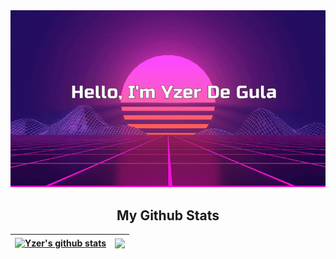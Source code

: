 <div style = "text-align: center;">
  <img width=100% height=75% alt="Banner" src="images/banner.gif">
</div>

<h2 align="center">
  My Github Stats
</h2>

| <a href="https://github.com/anuraghazra/github-readme-stats"><img align="center" height=200px src="https://github-readme-stats.vercel.app/api?username=YzerD&show_icons=true&include_all_commits=true&theme=synthwave&hide_border=true&rank_icon=github" alt="Yzer's github stats" /></a> | <a href="https://github.com/anuraghazra/github-readme-stats"><img align="center" height=200px src="https://github-readme-stats.vercel.app/api/top-langs/?username=YzerD&layout=compact&theme=synthwave&hide_border=true" /></a> |
| ------------- | ------------- |
